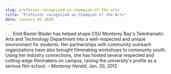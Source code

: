 ```yaml
---
slug: professor-recognized-as-champion-of-the-arts
title: "Professor recognized as Champion of the Arts"
date: January 01 2020
---
```


 
<p>
  . . . Enid Baxter Blader has helped shape CSU Monterey Bay's Teledramatic Arts
  and Technology Department into a well-respected and unique environment for
  students. Her partnerships with community outreach organizations have also
  brought filmmaking workshops to community youth. Using her industry
  connections, she has hosted several respected and cutting-edge filmmakers on
  campus, raising the university's profile as a serious film school. –
  <em>Monterey Herald</em>, Jan. 20, 2012
</p>
 
